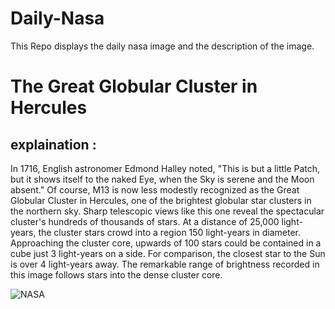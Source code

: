 # Daily-Nasa

This Repo displays the daily nasa image and the description of the image.

<!--NASA-->
# The Great Globular Cluster in Hercules
## explaination :

In 1716, English astronomer Edmond Halley noted, "This is but a little Patch, but it shows itself to the naked Eye, when the Sky is serene and the Moon absent." Of course, M13 is now less modestly recognized as the Great Globular Cluster in Hercules, one of the brightest globular star clusters in the northern sky. Sharp telescopic views like this one reveal the spectacular cluster's hundreds of thousands of stars. At a distance of 25,000 light-years, the cluster stars crowd into a region 150 light-years in diameter. Approaching the cluster core, upwards of 100 stars could be contained in a cube just 3 light-years on a side. For comparison, the closest star to the Sun is over 4 light-years away. The remarkable range of brightness recorded in this image follows stars into the dense cluster core.

![NASA](https://apod.nasa.gov/apod/image/2309/M13-totale-en-cours-crop8_1024.jpg)
<!--/NASA-->